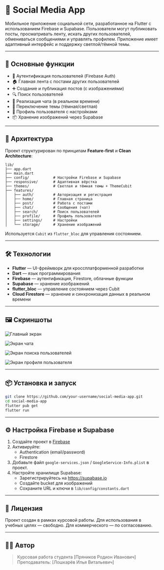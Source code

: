 # 📱 Social Media App

Мобильное приложение социальной сети, разработанное на Flutter с использованием Firebase и Supabase. Пользователи могут публиковать посты, просматривать ленту, искать других пользователей, обмениваться сообщениями и управлять профилем. Приложение имеет адаптивный интерфейс и поддержку светлой/тёмной темы.

---

## 🚀 Основные функции

- 🔐 Аутентификация пользователей (Firebase Auth)
- 🏠 Главная лента с постами других пользователей
- ➕ Создание и публикация постов (с изображениями)
- 🔍 Поиск пользователей
- 💬 Реализация чата (в реальном времени)
- 🌙 Переключение темы (тёмная/светлая)
- 👤 Профиль пользователя с настройками
- 📦 Хранение изображений через Supabase

---

## 🧱 Архитектура

Проект структурирован по принципам **Feature-first** и **Clean Architecture**:

```
lib/
├── app.dart
├── main.dart
├── config/           # Настройки Firebase и Supabase
├── responsive/       # Адаптивная вёрстка
├── themes/           # Светлая и тёмная темы + ThemeCubit
├── features/
│   ├── auth/         # Авторизация и регистрация
│   ├── home/         # Главная страница
│   ├── post/         # Работа с постами
│   ├── chat/         # Сообщения (чат)
│   ├── search/       # Поиск пользователей
│   ├── profile/      # Профиль пользователя
│   ├── settings/     # Настройки
│   └── storage/      # Хранение изображений
```

Используется `Cubit` из `flutter_bloc` для управления состоянием.

---

## 🛠️ Технологии

- **Flutter** — UI-фреймворк для кроссплатформенной разработки
- **Dart** — язык программирования
- **Firebase** — аутентификация, Firestore, облачные функции
- **Supabase** — хранение изображений
- **flutter_bloc** — управление состоянием через Cubit
- **Cloud Firestore** — хранение и синхронизация данных в реальном времени

---

## 🖼️ Скриншоты

![Главный экран](assets/home_screen.jpg)

![Экран чата](assets/chat_screen.jpg)

![Экран поиска пользователей](assets/search_screen.jpg)

![Экран профиля пользователя](assets/profile_screen.jpg)

---

## 📦 Установка и запуск

```bash
git clone https://github.com/your-username/social-media-app.git
cd social-media-app
flutter pub get
flutter run
```

---

## ⚙️ Настройка Firebase и Supabase

1. Создайте проект в [Firebase](https://firebase.google.com/)
2. Активируйте:
   - Authentication (email/password)
   - Firestore
3. Добавьте файл `google-services.json` / `GoogleService-Info.plist` в проект.
4. Настройте хранилище Supabase:
   - Зарегистрируйтесь на https://supabase.io
   - Создайте bucket для изображений
   - Сохраните URL и ключи в `lib/config/constants.dart`

---

## 📄 Лицензия

Проект создан в рамках курсовой работы. Для использования в учебных целях — свободно. Для коммерческого — по согласованию.

---

## 🙋‍♂️ Автор

> Курсовая работа студента [Пряников Родион Иванович]  
> Преподаватель: [Лошкарёв Илья Витальевич]
